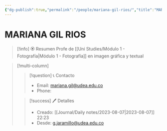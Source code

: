 ```yaml
---
{"dg-publish":true,"permalink":"/people/mariana-gil-rios/","title":"MARIANA  GIL RIOS","tags":["Person"],"noteIcon":"","created":"2023-08-07T22:22:19.708-05:00","updated":"2023-08-07T22:24:47.571-05:00"}
---
```



# MARIANA GIL RIOS

> [!info] 🏵️ Resumen
> Profe de [[Uni Studies/Módulo 1 - Fotografía\|Módulo 1 - Fotografía]] en imagen gráfica y textual

> [!multi-column]
> 
> > [!question] 📞 Contacto
> > - Email: mariana.gil@udea.edu.co 
> > - Phone:  
> 
> > [!success] 🖊️ Detalles
> > - Creado: [[Journal/Daily notes/2023-08-07\|2023-08-07]] 22:23
> > - Desde: g.jaramillo@udea.edu.co  
